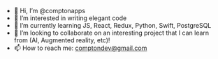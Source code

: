 - 👋 Hi, I’m @comptonapps
- 👀 I’m interested in writing elegant code
- 🌱 I’m currently learning JS, React, Redux, Python, Swift, PostgreSQL
- 💞️ I’m looking to collaborate on an interesting project that I can learn from (AI, Augmented reality, etc)!
- 📫 How to reach me:  comptondev@gmail.com

<!---
comptonapps/comptonapps is a ✨ special ✨ repository because its `README.md` (this file) appears on your GitHub profile.
You can click the Preview link to take a look at your changes.
--->

